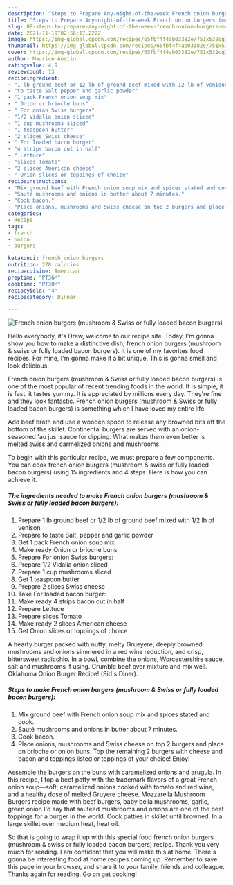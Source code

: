 ```yaml
---
description: "Steps to Prepare Any-night-of-the-week French onion burgers (mushroom & Swiss or fully loaded bacon burgers)"
title: "Steps to Prepare Any-night-of-the-week French onion burgers (mushroom & Swiss or fully loaded bacon burgers)"
slug: 88-steps-to-prepare-any-night-of-the-week-french-onion-burgers-mushroom-and-amp-swiss-or-fully-loaded-bacon-burgers
date: 2021-11-19T02:56:17.222Z
image: https://img-global.cpcdn.com/recipes/65fbf4f4ab03382e/751x532cq70/french-onion-burgers-mushroom-swiss-or-fully-loaded-bacon-burgers-recipe-main-photo.jpg
thumbnail: https://img-global.cpcdn.com/recipes/65fbf4f4ab03382e/751x532cq70/french-onion-burgers-mushroom-swiss-or-fully-loaded-bacon-burgers-recipe-main-photo.jpg
cover: https://img-global.cpcdn.com/recipes/65fbf4f4ab03382e/751x532cq70/french-onion-burgers-mushroom-swiss-or-fully-loaded-bacon-burgers-recipe-main-photo.jpg
author: Maurice Austin
ratingvalue: 4.9
reviewcount: 13
recipeingredient:
- "1 lb ground beef or 12 lb of ground beef mixed with 12 lb of venison"
- "to taste Salt pepper and garlic powder"
- "1 pack French onion soup mix"
- " Onion or brioche buns"
- " For onion Swiss burgers"
- "1/2 Vidalia onion sliced"
- "1 cup mushrooms sliced"
- "1 teaspoon butter"
- "2 slices Swiss cheese"
- " For loaded bacon burger"
- "4 strips bacon cut in half"
- " Lettuce"
- "slices Tomato"
- "2 slices American cheese"
- " Onion slices or toppings of choice"
recipeinstructions:
- "Mix ground beef with French onion soup mix and spices stated and cook."
- "Sauté mushrooms and onions in butter about 7 minutes."
- "Cook bacon."
- "Place onions, mushrooms and Swiss cheese on top 2 burgers and place on brioche or onion buns. Top the remaining 2 burgers with cheese and bacon and toppings listed or toppings of your choice! Enjoy!"
categories:
- Recipe
tags:
- french
- onion
- burgers

katakunci: french onion burgers 
nutrition: 278 calories
recipecuisine: American
preptime: "PT36M"
cooktime: "PT30M"
recipeyield: "4"
recipecategory: Dinner

---
```



![French onion burgers (mushroom & Swiss or fully loaded bacon burgers)](https://img-global.cpcdn.com/recipes/65fbf4f4ab03382e/751x532cq70/french-onion-burgers-mushroom-swiss-or-fully-loaded-bacon-burgers-recipe-main-photo.jpg)

Hello everybody, it's Drew, welcome to our recipe site. Today, I'm gonna show you how to make a distinctive dish, french onion burgers (mushroom & swiss or fully loaded bacon burgers). It is one of my favorites food recipes. For mine, I'm gonna make it a bit unique. This is gonna smell and look delicious.

French onion burgers (mushroom & Swiss or fully loaded bacon burgers) is one of the most popular of recent trending foods in the world. It is simple, it is fast, it tastes yummy. It is appreciated by millions every day. They're fine and they look fantastic. French onion burgers (mushroom & Swiss or fully loaded bacon burgers) is something which I have loved my entire life.

Add beef broth and use a wooden spoon to release any browned bits off the bottom of the skillet. Continental burgers are served with an onion-seasoned &#39;au jus&#39; sauce for dipping. What makes them even better is melted swiss and carmelized onions and mushrooms.


To begin with this particular recipe, we must prepare a few components. You can cook french onion burgers (mushroom & swiss or fully loaded bacon burgers) using 15 ingredients and 4 steps. Here is how you can achieve it.

<!--inarticleads1-->

##### The ingredients needed to make French onion burgers (mushroom & Swiss or fully loaded bacon burgers):

1. Prepare 1 lb ground beef or 1/2 lb of ground beef mixed with 1/2 lb of venison
1. Prepare to taste Salt, pepper and garlic powder
1. Get 1 pack French onion soup mix
1. Make ready  Onion or brioche buns
1. Prepare  For onion Swiss burgers:
1. Prepare 1/2 Vidalia onion sliced
1. Prepare 1 cup mushrooms sliced
1. Get 1 teaspoon butter
1. Prepare 2 slices Swiss cheese
1. Take  For loaded bacon burger:
1. Make ready 4 strips bacon cut in half
1. Prepare  Lettuce
1. Prepare slices Tomato
1. Make ready 2 slices American cheese
1. Get  Onion slices or toppings of choice


A hearty burger packed with nutty, melty Grueyere, deeply browned mushrooms and onions simmered in a red wine reduction, and crisp, bittersweet radicchio. In a bowl, combine the onions, Worcestershire sauce, salt and mushrooms if using. Crumble beef over mixture and mix well. Oklahoma Onion Burger Recipe! (Sid&#39;s Diner). 

<!--inarticleads2-->

##### Steps to make French onion burgers (mushroom & Swiss or fully loaded bacon burgers):

1. Mix ground beef with French onion soup mix and spices stated and cook.
1. Sauté mushrooms and onions in butter about 7 minutes.
1. Cook bacon.
1. Place onions, mushrooms and Swiss cheese on top 2 burgers and place on brioche or onion buns. Top the remaining 2 burgers with cheese and bacon and toppings listed or toppings of your choice! Enjoy!


Assemble the burgers on the buns with caramelized onions and arugula. In this recipe, I top a beef patty with the trademark flavors of a great French onion soup—soft, caramelized onions cooked with tomato and red wine, and a healthy dose of melted Gruyere cheese. Mozzarella Mushroom Burgers recipe made with beef burgers, baby bella mushrooms, garlic, green onion I&#39;d say that sauteed mushrooms and onions are one of the best toppings for a burger in the world. Cook patties in skillet until browned. In a large skillet over medium heat, heat oil. 

So that is going to wrap it up with this special food french onion burgers (mushroom & swiss or fully loaded bacon burgers) recipe. Thank you very much for reading. I am confident that you will make this at home. There's gonna be interesting food at home recipes coming up. Remember to save this page in your browser, and share it to your family, friends and colleague. Thanks again for reading. Go on get cooking!
